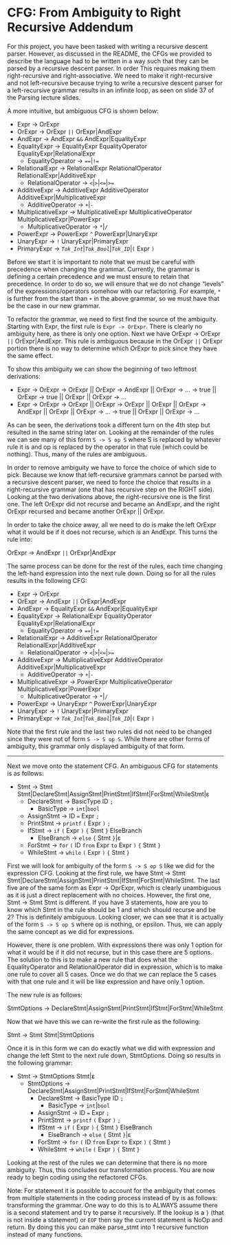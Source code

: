 # CFG: From Ambiguity to Right Recursive Addendum

For this project, you have been tasked with writing a recursive descent parser.
However, as discussed in the README, the CFGs we provided to describe the language had to be written in a way such that they can be parsed by a recursive descent parser. In order
This requires making them right-recursive and right-associative. We need to make it right-recursive and
not left-recursive because trying to write a recursive descent parser for a left-recursive grammar results in an infinite loop, as seen
on slide 37 of the Parsing lecture slides.

A more intuitive, but ambiguous CFG is shown below:

- Expr -> OrExpr
- OrExpr -> OrExpr `||` OrExpr|AndExpr
- AndExpr -> AndExpr `&&` AndExpr|EqualityExpr
- EqualityExpr -> EqualityExpr EqualityOperator EqualityExpr|RelationalExpr
  - EqualityOperator -> `==`|`!=`
- RelationalExpr -> RelationalExpr RelationalOperator RelationalExpr|AdditiveExpr
  - RelationalOperator -> `<`|`>`|`<=`|`>=`
- AdditiveExpr -> AdditiveExpr AdditiveOperator AdditiveExpr|MultiplicativeExpr
  - AdditiveOperator -> `+`|`-`
- MultiplicativeExpr -> MultiplicativeExpr MultiplicativeOperator MultiplicativeExpr|PowerExpr
  - MultiplicativeOperator -> `*`|`/`
- PowerExpr -> PowerExpr `^` PowerExpr|UnaryExpr
- UnaryExpr -> `!` UnaryExpr|PrimaryExpr
- PrimaryExpr -> *`Tok_Int`*|*`Tok_Bool`*|*`Tok_ID`*|`(` Expr `)`

Before we start it is important to note that we must be careful with precedence when changing the grammar. Currently, the grammar is
defining a certain precedence and we must ensure to retain that precedence. In order to do so, we will ensure that we do not change “levels” of the expressions/operators somehow with our refactoring. For example, `*` is further from the start than `+` in the above grammar, so we must have that be the case in our new grammar.

To refactor the grammar, we need to first find the source of the ambiguity. Starting with Expr, the first rule is `Expr -> OrExpr`. There is clearly no ambiguity here, as there is only one option. Next we have OrExpr -> OrExpr `||` OrExpr|AndExpr. This rule is ambiguous because in the OrExpr `||` OrExpr
portion there is no way to determine which OrExpr to pick since they have the same effect.

To show this ambiguity we can show the beginning of two leftmost derivations:
 - Expr -> OrExpr -> OrExpr || OrExpr -> AndExpr || OrExpr -> ... -> true || OrExpr -> true || OrExpr || OrExpr -> ...
 - Expr -> OrExpr -> OrExpr || OrExpr -> OrExpr || OrExpr || OrExpr -> AndExpr || OrExpr || OrExpr -> ... -> true || OrExpr || OrExpr -> ...

 As can be seen, the derivations took a different turn on the 4th step but resulted in the same string later on. Looking at the remainder
 of the rules we can see many of this form `S -> S op S` where S is replaced by whatever rule it is and op is replaced by the operator in
 that rule (which could be nothing). Thus, many of the rules are ambiguous.

 In order to remove ambiguity we have to force the choice of which side to pick. Because we know that left-recursive grammars cannot be parsed
 with a recursive descent parser, we need to force the choice that results in a right-recursive grammar (one that has recursive step on the
 RIGHT side). Looking at the two derivations above, the right-recursive one is the first one. The left OrExpr did not recurse and
 became an AndExpr, and the right OrExpr recursed and became another OrExpr || OrExpr.

 In order to take the choice away, all we need to do is make the left OrExpr what it would be if it does not recurse, which is an AndExpr.
 This turns the rule into:

 OrExpr -> AndExpr `||` OrExpr|AndExpr

 The same process can be done for the rest of the rules, each time changing the left-hand expression into the next rule down. Doing so for
 all the rules results in the following CFG:

- Expr -> OrExpr
- OrExpr -> AndExpr `||` OrExpr|AndExpr
- AndExpr -> EqualityExpr `&&` AndExpr|EqualityExpr
- EqualityExpr -> RelationalExpr EqualityOperator EqualityExpr|RelationalExpr
  - EqualityOperator -> `==`|`!=`
- RelationalExpr -> AdditiveExpr RelationalOperator RelationalExpr|AdditiveExpr
  - RelationalOperator -> `<`|`>`|`<=`|`>=`
- AdditiveExpr -> MultiplicativeExpr AdditiveOperator AdditiveExpr|MultiplicativeExpr
  - AdditiveOperator -> `+`|`-`
- MultiplicativeExpr -> PowerExpr MultiplicativeOperator MultiplicativeExpr|PowerExpr
  - MultiplicativeOperator -> `*`|`/`
- PowerExpr -> UnaryExpr `^` PowerExpr|UnaryExpr
- UnaryExpr -> `!` UnaryExpr|PrimaryExpr
- PrimaryExpr -> *`Tok_Int`*|*`Tok_Bool`*|*`Tok_ID`*|`(` Expr `)`

 Note that the first rule and the last two rules did not need to be changed since they were not of form `S -> S op S`. While there are
 other forms of ambiguity, this grammar only displayed ambiguity of that form.

---

Next we move onto the statement CFG. An ambiguous CFG for statements is as follows:

- Stmt -> Stmt Stmt|DeclareStmt|AssignStmt|PrintStmt|IfStmt|ForStmt|WhileStmt|ε
  - DeclareStmt -> BasicType ID `;`
    - BasicType -> `int`|`bool`
  - AssignStmt -> ID `=` Expr `;`
  - PrintStmt -> `printf` `(` Expr `)` `;`
  - IfStmt -> `if` `(` Expr `)` `{` Stmt `}` ElseBranch
    - ElseBranch -> `else` `{` Stmt `}`|ε
  - ForStmt -> `for` `(` ID `from` Expr `to` Expr `)` `{` Stmt `}`
  - WhileStmt -> `while` `(` Expr `)` `{` Stmt `}`

First we will look for ambiguity of the form `S -> S op S` like we did for the expression CFG. Looking at the first rule, we have
Stmt -> Stmt Stmt|DeclareStmt|AssignStmt|PrintStmt|IfStmt|ForStmt|WhileStmt. The last five are of the same form as Expr -> OprExpr,
which is clearly unambiguous as it is just a direct replacement with no choices. However, the first one, Stmt -> Stmt Stmt is different.
If you have 3 statements, how are you to know which Stmt in the rule should be 1 and which should recurse and be 2? This is definitely
ambiguous. Looking closer, we can see that it is actually of the form `S -> S op S` where op is nothing, or epsilon. Thus, we can apply
the same concept as we did for expressions.

However, there is one problem. With expressions there was only 1 option for what it would be if it did not recurse, but in this case
there are 5 options. The solution to this is to make a new rule that does what the EqualityOperator and RelationalOperator did in expression,
which is to make one rule to cover all 5 cases. Once we do that we can replace the 5 cases with that one rule and it will be like
expression and have only 1 option.

The new rule is as follows:

StmtOptions -> DeclareStmt|AssignStmt|PrintStmt|IfStmt|ForStmt|WhileStmt

Now that we have this we can re-write the first rule as the following:

Stmt -> Stmt Stmt|StmtOptions

Once it is in this form we can do exactly what we did with expression and change the left Stmt to the next rule down, StmtOptions.
Doing so results in the following grammar:

- Stmt -> StmtOptions Stmt|ε
  - StmtOptions -> DeclareStmt|AssignStmt|PrintStmt|IfStmt|ForStmt|WhileStmt
    - DeclareStmt -> BasicType ID `;`
      - BasicType -> `int`|`bool`
    - AssignStmt -> ID `=` Expr `;`
    - PrintStmt -> `printf` `(` Expr `)` `;`
    - IfStmt -> `if` `(` Expr `)` `{` Stmt `}` ElseBranch
      - ElseBranch -> `else` `{` Stmt `}`|ε
    - ForStmt -> `for` `(` ID `from` Expr `to` Expr `)` `{` Stmt `}`
    - WhileStmt -> `while` `(` Expr `)` `{` Stmt `}`

Looking at the rest of the rules we can determine that there is no more ambiguity. Thus, this concludes our transformation process.
You are now ready to begin coding using the refactored CFGs.

Note: For statement it is possible to account for the ambiguity that comes from multiple statements in the coding process instead of by is as follows:
transforming the grammar. One way to do this is to ALWAYS assume there is a second statement and try to parse it recursively. If the lookup is a `}` (that is not inside a statement) or `EOF` then say the current statement is NoOp and return. By doing this you can make parse_stmt into 1 recursive function instead of many functions.
